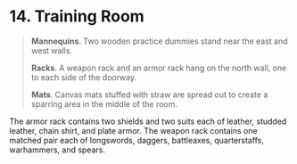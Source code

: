 # 14. Training Room

>**Mannequins**. Two wooden practice dummies stand near the east and west walls.
>
>**Racks**. A weapon rack and an armor rack hang on the north wall, one to each side of the doorway.
>
>**Mats**. Canvas mats stuffed with straw are spread out to create a sparring area in the middle of the room.
>

The armor rack contains two shields and two suits each of leather, studded leather, chain shirt, and plate armor. The weapon rack contains one matched pair each of longswords, daggers, battleaxes, quarterstaffs, warhammers, and spears.